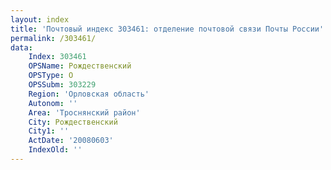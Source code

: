 ```yaml
---
layout: index
title: 'Почтовый индекс 303461: отделение почтовой связи Почты России'
permalink: /303461/
data:
    Index: 303461
    OPSName: Рождественский
    OPSType: О
    OPSSubm: 303229
    Region: 'Орловская область'
    Autonom: ''
    Area: 'Троснянский район'
    City: Рождественский
    City1: ''
    ActDate: '20080603'
    IndexOld: ''
---
```

